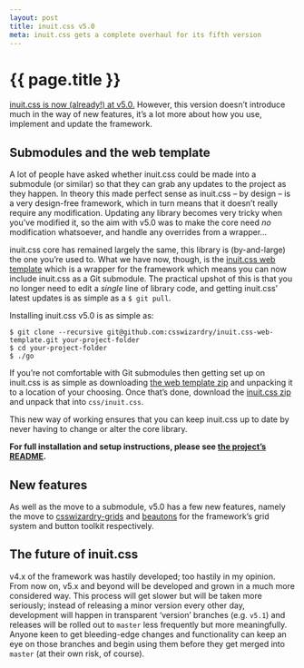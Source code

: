 ```yaml
---
layout: post
title: inuit.css v5.0
meta: inuit.css gets a complete overhaul for its fifth version
---
```


# {{ page.title }}

[inuit.css is now (already!) at v5.0.](https://github.com/csswizardry/inuit.css)
However, this version doesn’t introduce much in the way of new features, it’s a
lot more about how you use, implement and update the framework.

## Submodules and the web template

A lot of people have asked whether inuit.css could be made into a submodule (or
similar) so that they can grab any updates to the project as they happen. In
theory this made perfect sense as inuit.css – by design – is a very design-free
framework, which in turn means that it doesn’t really require any modification.
Updating any library becomes very tricky when you’ve modified it, so the aim
with v5.0 was to make the core need _no_ modification whatsoever, and handle any
overrides from a wrapper…

inuit.css core has remained largely the same, this library is (by-and-large) the
one you’re used to. What we have now, though, is the
[inuit.css web template](https://github.com/csswizardry/inuit.css-web-template)
which is a wrapper for the framework which means you can now include inuit.css
as a Git submodule. The practical upshot of this is that you no longer need to
edit a _single_ line of library code, and getting inuit.css’ latest updates is
as simple as a `$ git pull`.

Installing inuit.css v5.0 is as simple as:

    $ git clone --recursive git@github.com:csswizardry/inuit.css-web-template.git your-project-folder
    $ cd your-project-folder
    $ ./go

If you’re not comfortable with Git submodules then getting set up on inuit.css
is as simple as downloading [the web template zip](https://github.com/csswizardry/inuit.css-web-template/archive/master.zip)
and unpacking it to a location of your choosing. Once that’s done, download the
[inuit.css zip](https://github.com/csswizardry/inuit.css/archive/master.zip) and
unpack that into `css/inuit.css`.

This new way of working ensures that you can keep inuit.css up to date by never
having to change or alter the core library.

**For full installation and setup instructions, please see [the project’s
README](https://github.com/csswizardry/inuit.css#readme).**

## New features

As well as the move to a submodule, v5.0 has a few new features, namely the move
to [csswizardry-grids](https://github.com/csswizardry/csswizardry-grids) and
[beautons](http://csswizardry.com/beautons/) for the framework’s grid system and
button toolkit respectively.

## The future of inuit.css

v4.x of the framework was hastily developed; too hastily in my opinion. From now
on, v5.x and beyond will be developed and grown in a much more considered way.
This process will get slower but will be taken more seriously; instead of
releasing a minor version every other day, development will happen in
transparent ‘version’ branches (e.g. `v5.1`) and releases will be rolled out to
`master` less frequently but more meaningfully. Anyone keen to get bleeding-edge
changes and functionality can keep an eye on those branches and begin using them
before they get merged into `master` (at their own risk, of course).
